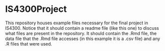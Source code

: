 # IS4300Project
This repository houses example files necessary for the final project in IS4300.  Notice that it should contain a readme file (like this one) to discuss what files are present in the repository.  It should contain the .Rmd file, the data file that the .Rmd file accesses (in this example it is a .csv file) and any .R files that were used.
